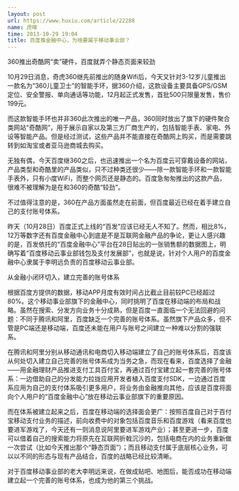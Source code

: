 ```yaml
---
layout: post
url: https://www.huxiu.com/article/22288
name: 虎嗅
time: 2013-10-29 19:04
title: 百度推金融中心，为啥要属于移动事业部？
---
```

360推出奇酷网“卖”硬件，百度就弄个静态页面来较劲

10月29日消息，奇虎360继先前推出的随身Wifi后，今天又针对3-12岁儿童推出一款名为“360儿童卫士”的智能手环，据360介绍，这款设备主要具备GPS/GSM定位、安全警报、单向通话等功能，12月起正式发售，首批500只限量发售，售价199元。

而这款智能手环也并非360此次推出的唯一产品，360同时放出了旗下的硬件聚合类网站“奇酷网”，用于展示自家以及第三方厂商生产的，包括智能手表、家电、外设等智能产品。但是经过测试，这些产品并不能直接在奇酷网上购买，而是需要跳转到如淘宝或者亚马逊商城去购买。

无独有偶，今天百度继360之后，也迅速推出一个名为百度云可穿戴设备的网站，产品类型和奇酷里的产品类似，只不过种类还很少——除一款智能手环和一款智能手表外，只有小度WiFi，而整个网页还是静态的。百度急匆匆推出的这款产品，很难不被理解为是在和360的奇酷“较劲”。

不过值得注意的是，360在产品方面虽然走在前面，但百度最近已经在着手建立自己的支付账号体系。

昨天（10月28日）百度正式上线的“百发”应该已经无人不知了。然而，相比8%，12万等数字还有百度金融中心到底是不是互联网金融产品的争论，更让人感兴趣的是，百发依托的“百度金融中心”平台在28日贴出的一张销售额的数据图上，明确写着“百度移动云事业部钱包及支付发展部”，也就是说，针对个人用户的百度金融中心隶属于李明远负责的百度移动云事业部。

从金融小闭环切入，建立完善的账号体系

根据百度方提供的数据，移动APP月度有效时间占比截止目前较PC已经超过80%。这个移动事业部旗下的金融中心，同时挑明了百度在移动端的布局和战略。虽然在搜索、分发方向业务十分成熟，但是百度一直面临一个无法回避的问题：不同于腾讯和阿里，百度缺乏一个完善的账号体系。虽然旗下产品众多，但不管是PC端还是移动端，百度还未能在用户与账号之间建立一种难以分割的强联系。

在腾讯和阿里分别从移动通讯和电商切入移动端建立了自己的账号体系后，百度该从何处切入建立自己完善的账号体系成为当务之急，而现在看来，百度选择了金融——用金融理财产品推进支付工具百付宝，再通过百付宝建立起一套完善的账号体系：一边借助自己的分发能力拉拢应用开发者植入百度支付SDK，一边通过百度系应用为自己的支付体系吸引更多用户，将业务由金融推向其他，应该是百度将面向个人用户的“百度金融中心”放在移动云事业部旗下的重要原因。

而在体系被建立起来之后，百度在移动端的选择面会更广：按照百度自己对于百付宝移动支付业务的描述，前向收费中的对象包括百度音乐和百度游戏（看来百度也要进军游戏了，今天还有一则消息说阿里要进军游戏产业）；甚至更进一步，百度可以借着自己的搜索能力将原先在互联网折戟沉沙的，包括电商在内的业务重新做一次尝试（比如今天推出那个“静态页面”）；而且移动支付属于底层核心业务，可以以不同的形态与现有产品结合，百度的战略已经比较清晰。

对于百度移动事业部的老大李明远来说，在做成贴吧、地图后，能否成功在移动端建立起一个完善的账号体系，也成为他的第三个挑战。

